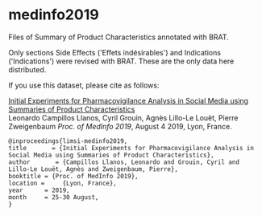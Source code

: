 
# medinfo2019

Files of Summary of Product Characteristics annotated with BRAT.

Only sections Side Effects ('Effets indésirables') and Indications ('Indications') were revised with BRAT. These are the only data here distributed. 

If you use this dataset, please cite as follows:

   [Initial Experiments for Pharmacovigilance Analysis in Social Media using Summaries of Product Characteristics](http://www.aclweb.org/anthology/W17-2343)  
Leonardo Campillos Llanos, Cyril Grouin, Agnès Lillo-Le Louët, Pierre Zweigenbaum 
*Proc. of MedInfo 2019*, August 4 2019, Lyon, France.   

  ```
  @inproceedings{limsi-medinfo2019,   
  title       = {Initial Experiments for Pharmacovigilance Analysis in Social Media using Summaries of Product Characteristics},  
  author       = {Campillos Llanos, Leonardo and Grouin, Cyril and Lillo-Le Louët, Agnès and Zweigenbaum, Pierre},   
  booktitle = {Proc. of MedInfo 2019},
  location =     {Lyon, France},
  year      = 2019,
  month     = 25-30 August,
  } 
  ```
